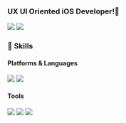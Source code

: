 ### UX UI Oriented iOS Developer!👋

<p>
  <a href="mailto:jjinggu96@gmail.com" target="_blank"><img src="https://img.shields.io/badge/jjinggu96@gmail.com-EA4335?style=flat-square&logo=Gmail&logoColor=white"/></a>
  <a href="https://www.linkedin.com/in/진균-정-a442bb210/" target="_blank"><img src="https://img.shields.io/badge/JinGyunJeong-0A66C2?style=flat-square&logo=Linkedin&logoColor=white"/></a>
</p>

### 💪 Skills
#### Platforms & Languages
<p>
  <img src="https://img.shields.io/badge/iOS-000000?style=flat-square&logo=iOS&logoColor=white"/>
  <img src="https://img.shields.io/badge/Swift-FA7343?style=flat-square&logo=Swift&logoColor=white"/>
</p>

#### Tools
<p>
  <img src="https://img.shields.io/badge/ReactiveX-B7178C?style=flat-square&logo=ReactiveX&logoColor=white"/>
  <img src="https://img.shields.io/badge/Firebase-FFCA28?style=flat-square&logo=Firebase&logoColor=black"/>
  <img src="https://img.shields.io/badge/Git-F05032?style=flat-square&logo=Git&logoColor=white"/>
</p>
